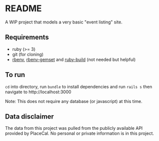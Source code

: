 # README

A WIP project that models a very basic "event listing" site.

## Requirements
- ruby (>= 3)
- git (for cloning)
- [rbenv](https://github.com/rbenv/rbenv), [rbenv-gemset](https://github.com/jf/rbenv-gemset) and [ruby-build](https://github.com/rbenv/ruby-build) (not needed but helpful)

## To run

`cd` into directory, run `bundle` to install dependencies and run `rails s` then navigate to http://localhost:3000

Note: This does not require any database (or javascript) at this time.

## Data disclaimer

The data from this project was pulled from the publicly available API provided by PlaceCal. No personal or private information is in this project.

